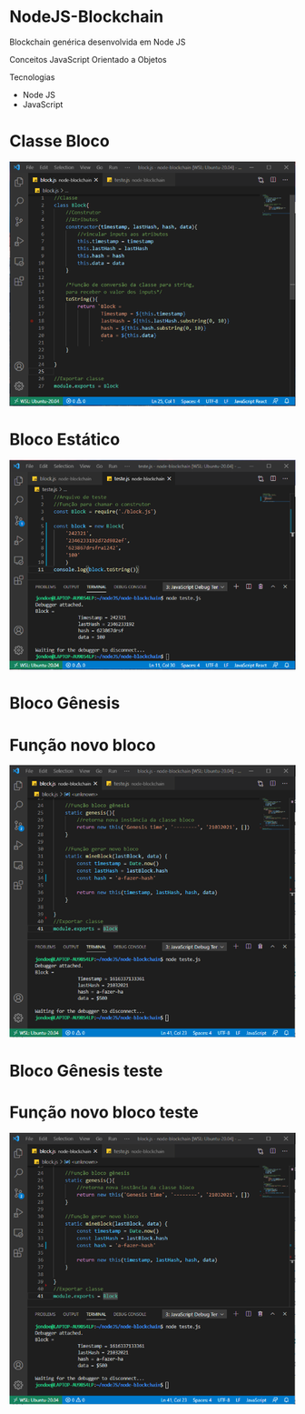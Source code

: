 # NodeJS-Blockchain
Blockchain genérica desenvolvida em Node JS

Conceitos JavaScript Orientado a Objetos

Tecnologias
 - Node JS
 - JavaScript
 
#

# Classe Bloco
![](https://github.com/Ramon-Goveia/NodeJS-Blockchain/blob/master/Captura%20de%20tela%202021-03-20%20151428.png)
#

# Bloco Estático
![](https://github.com/Ramon-Goveia/NodeJS-Blockchain/blob/master/Captura%20de%20tela%202021-03-20%20151002.png)
#

# Bloco Gênesis
# Função novo bloco
![](https://github.com/Ramon-Goveia/NodeJS-Blockchain/blob/master/Captura%20de%20tela%202021-03-21%20113501.png)
#

# Bloco Gênesis teste
# Função novo bloco teste
![](https://github.com/Ramon-Goveia/NodeJS-Blockchain/blob/master/Captura%20de%20tela%202021-03-21%20113501.png)
